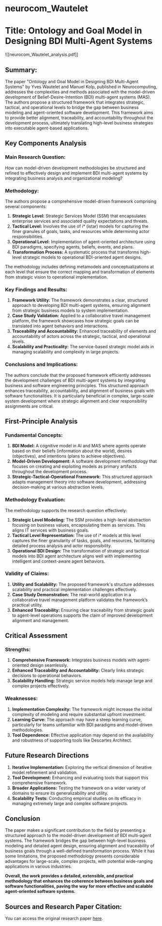 # neurocom_Wautelet

# Title: Ontology and Goal Model in Designing BDI Multi-Agent Systems
![[neurocom_Wautelet_analysis.pdf]]

## Summary:

The paper "Ontology and Goal Model in Designing BDI Multi-Agent Systems" by Yves Wautelet and Manuel Kolp, published in Neurocomputing, addresses the complexities and methods associated with the model-driven development of Belief-Desire-Intention (BDI) multi-agent systems (MAS). The authors propose a structured framework that integrates strategic, tactical, and operational levels to bridge the gap between business modeling and agent-oriented software development. This framework aims to provide better alignment, traceability, and accountability throughout the development process, ultimately translating high-level business strategies into executable agent-based applications.

## Key Components Analysis

### Main Research Question:

How can model-driven development methodologies be structured and refined to effectively design and implement BDI multi-agent systems by integrating business analysis and organizational modeling?

### Methodology:

The authors propose a comprehensive model-driven framework comprising several components:
1. **Strategic Level:** Strategic Services Model (SSM) that encapsulates enterprise services and associated quality expectations and threats.
2. **Tactical Level:** Involves the use of i* (istar) models for capturing the finer granules of goals, tasks, and resources while determining actor responsibilities.
3. **Operational Level:** Implementation of agent-oriented architecture using BDI paradigms, specifying agents, beliefs, events, and plans.
4. **Transformation Process:** A systematic process that transforms high-level strategic models to operational BDI-oriented agent designs.

The methodology includes defining metamodels and conceptualizations at each level that ensure the correct mapping and transformation of elements from strategic vision to operational implementation.

### Key Findings and Results:

1. **Framework Utility:** The framework demonstrates a clear, structured approach to developing BDI multi-agent systems, ensuring alignment from strategic business models to system implementation.
2. **Case Study Validation:** Applied to a collaborative travel management platform, the framework showcases how strategic goals can be translated into agent behaviors and interactions.
3. **Traceability and Accountability:** Enhanced traceability of elements and accountability of actors across the strategic, tactical, and operational levels.
4. **Scalability and Practicality:** The service-based strategic model aids in managing scalability and complexity in large projects.

### Conclusions and Implications:

The authors conclude that the proposed framework efficiently addresses the development challenges of BDI multi-agent systems by integrating business and software engineering principles. This structured approach enhances traceability, accountability, and alignment of business goals with software functionalities. It is particularly beneficial in complex, large-scale system development where strategic alignment and clear responsibility assignments are critical.

## First-Principle Analysis

### Fundamental Concepts:

1. **BDI Model:** A cognitive model in AI and MAS where agents operate based on their beliefs (information about the world), desires (objectives), and intentions (plans to achieve objectives).
2. **Model-Driven Development:** A software development methodology that focuses on creating and exploiting models as primary artifacts throughout the development process.
3. **Strategic-Tactical-Operational Framework:** This structured approach adapts management theory into software development, addressing decision-making at various abstraction levels.

### Methodology Evaluation:

The methodology supports the research question effectively:

1. **Strategic Level Modeling:** The SSM provides a high-level abstraction focusing on business values, encapsulating them as services. This aligns IT services with business goals.
2. **Tactical Level Representation:** The use of i* models at this level captures the finer granularity of tasks, goals, and resources, facilitating detailed process analysis and actor responsibility.
3. **Operational BDI Design:** The transformation of strategic and tactical models into BDI agent architecture aligns well with implementing intelligent and context-aware agent behaviors.

### Validity of Claims:

1. **Utility and Scalability:** The proposed framework's structure addresses scalability and practical implementation challenges effectively.
2. **Case Study Demonstration:** The real-world application in a collaborative travel management platform validates the framework’s practical utility.
3. **Enhanced Traceability:** Ensuring clear traceability from strategic goals to agent-level operations supports the claim of improved development alignment and management.

## Critical Assessment

### Strengths:

1. **Comprehensive Framework:** Integrates business models with agent-oriented design seamlessly.
2. **Enhanced Traceability and Accountability:** Clearly links strategic decisions to operational behaviors.
3. **Scalability Handling:** Strategic service models help manage large and complex projects effectively.

### Weaknesses:

1. **Implementation Complexity:** The framework might increase the initial complexity of modeling and require substantial upfront investment.
2. **Learning Curve:** The approach may have a steep learning curve, particularly for teams unfamiliar with BDI paradigms and model-driven methodologies.
3. **Tool Dependence:** Effective application may depend on the availability and robustness of supporting tools like Descartes Architect.

## Future Research Directions

1. **Iterative Implementation:** Exploring the vertical dimension of iterative model refinement and validation.
2. **Tool Development:** Enhancing and evaluating tools that support this comprehensive framework.
3. **Broader Applications:** Testing the framework on a wider variety of domains to ensure its generalizability and utility.
4. **Scalability Tests:** Conducting empirical studies on its efficacy in managing extremely large and complex software projects.

## Conclusion

The paper makes a significant contribution to the field by presenting a structured approach to the model-driven development of BDI multi-agent systems. The framework bridges the gap between high-level business modeling and detailed agent design, ensuring alignment and traceability of business goals through a well-defined transformation process. While it has some limitations, the proposed methodology presents considerable advantages for large-scale, complex projects, with potential wide-ranging applications in various industries.

**Overall, the work provides a detailed, extensible, and practical methodology that enhances the coherence between business goals and software functionalities, paving the way for more effective and scalable agent-oriented software systems.**

## Sources and Research Paper Citation:
You can access the original research paper [here](https://github.com/kingler/mabos-research-papers/blob/main/research-papers/Ontology%20and%20Goal%20Model%20in%20Designing%20BDI%20Multi-Agent%20Systems.pdf).